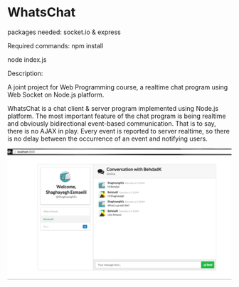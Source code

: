 # WhatsChat
packages needed: socket.io & express

Required commands:
npm install

node index.js

Description:

A joint project for Web Programming course, a realtime chat program using Web Socket on Node.js platform.

WhatsChat is a chat client & server program implemented using Node.js platform. The most important feature of the chat program is being realtime and obviously bidirectional event-based communication. That is to say, there is no AJAX in play. Every event is reported to server realtime, so there is no delay between the occurrence of an event and notifying users.


![WhatsChat](https://github.com/ShaghayeghEs/WhatsChat/blob/master/WhatsChat1.png)
